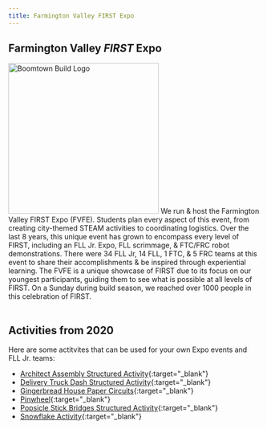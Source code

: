 ```yaml
---
title: Farmington Valley FIRST Expo
---
```


<!--<h2>Farmington Valley FLL Jr.</h2>
This section will be updated with more information about the Farmington Valley FLL Jr. programs soon.
-->
<h2>Farmington Valley <i>FIRST</i> Expo</h2>
<img class="float-left" alt="Boomtown Build Logo" style="width:300px;" src="{{ site.url }}/assets/img/FIRST-logos/Boomtown-Build-logo.jpg"/>
We run & host the Farmington Valley FIRST Expo (FVFE). Students plan every aspect of this event, from creating city-themed STEAM activities to coordinating logistics. Over the last 8 years, this unique event has grown to encompass every level of FIRST, including an FLL Jr. Expo, FLL scrimmage, & FTC/FRC robot demonstrations. There were 34 FLL Jr, 14 FLL, 1 FTC, & 5 FRC teams at this event to share their accomplishments & be inspired through experiential learning. The FVFE is a unique showcase of FIRST due to its focus on our youngest participants, guiding them to see what is possible at all levels of FIRST. On a Sunday during build season, we reached over 1000 people in this celebration of FIRST.
<br /><br />


## Activities from 2020
Here are some actitvites that can be used for your own Expo events and FLL Jr. teams:
* [Architect Assembly Structured Activity](https://drive.google.com/file/d/1gIQXTvs16d_LLYd8Gc_4ASJzXgzWFL2n/view){:target="_blank"}
* [Delivery Truck Dash Structured Activity](https://drive.google.com/file/d/1KvIu9n1Sk6wrI985ahchIznALPnHjj1z/view){:target="_blank"}
* [Gingerbread House Paper Circuits](https://drive.google.com/file/d/15ObwQ5PltB43tfF0R2fnmPSGbTPZCBqF/view){:target="_blank"}
* [Pinwheel](https://drive.google.com/file/d/14vT7fuzKDc57NsDLsy2Ktseh-kDqmll7/view){:target="_blank"}
* [Popsicle Stick Bridges Structured Activity](https://drive.google.com/file/d/1M6Sl4v65oLXQaTpIUOWftB4EywbpPA9X/view){:target="_blank"}
* [Snowflake Activity](https://drive.google.com/file/d/1qSpENS9ygt8nuTwIUQ1PoEblq5DYB3mL/view){:target="_blank"}

<!--<div width="100%" style="text-align:center;margin-top:1em;">
  <a class="btn" href="https://docs.google.com/forms/d/e/1FAIpQLSdNXVEoMg2jUBoxKcRzrTYhRzloZFlHoDk8bpoD3kAnWWhb0A/viewform?usp=sf_link" target="_blank">Expo Registration</a>
</div>
-->
